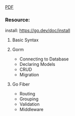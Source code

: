 [PDF](https://github.com/anousoneFS/go-fiber-postgres-workshop/blob/basic-syntax/api%20with%20go.pdf)

### Resource:

install: https://go.dev/doc/install

1. Basic Syntax

2. Gorm

    - Connecting to Database
    - Declaring Models
    - CRUD
    - Migration

3. Go Fiber

    - Routing
    - Grouping
    - Validation
    - Middleware
